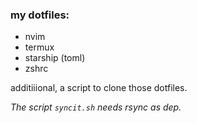 ### my dotfiles:
- nvim
- termux
- starship (toml)
- zshrc

additiiional, a script to clone those dotfiles.

*The script `syncit.sh` needs rsync as dep.*
